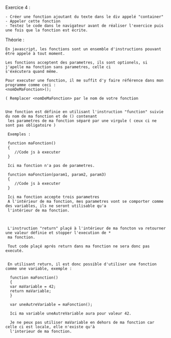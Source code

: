Exercice 4 :

    - Créer une fonction ajoutant du texte dans le div appelé "container"
    - Appeler cette fonction
    - Testez le code dans le navigateur avant de réaliser l'exercice puis une fois que la fonction est écrite.


Théorie :

    En javascript, les fonctions sont un ensemble d'instructions pouvant être appelé à tout moment.

    Les fonctions acceptent des parametres, ils sont optionels, si j'apelle ma fonction sans parametres, celle ci
    s'éxécutera quand même.

    Pour executer une fonction, il me suffit d'y faire référence dans mon programme comme ceci :
    <nomDeMaFonction>();

    ( Remplacer <nomDeMaFonction> par le nom de votre fonction


    Une fonction est définie en utilisant l'instruction "function" suivie du nom de ma fonction et de () contenant
     les parametres de ma fonction séparé par une virgule ( ceux ci ne sont pas obligatoire )

     Exemples :

     function maFonction()
     {
        //Code js à executer
     }

     Ici ma fonction n'a pas de parametres.

     function maFonction(param1, param2, param3)
     {
        //Code js à executer
     }

     Ici ma fonction accepte trois parametres
     A l'intérieur de ma fonction, mes parametres vont se comporter comme des variables, ils ne seront utilisable qu'a
     l'intérieur de ma fonction.



     L'instruction "return" plaçé à l'intérieur de ma foncton va retourner une valeur définie et stopper l'execution de *
     ma fonction.

     Tout code plaçé aprés return dans ma fonction ne sera donc pas executé.


     En utilisant return, il est donc possible d'utiliser une fonction comme une variable, exemple :

      function maFonction()
      {
      var maVariable = 42;
      return maVariable;
      }

      var uneAutreVariable = maFonction();

      Ici ma variable uneAutreVariable aura pour valeur 42.

      Je ne peux pas utiliser maVariable en dehors de ma fonction car celle ci est locale, elle n'existe qu'à
      l'interieur de ma fonction.